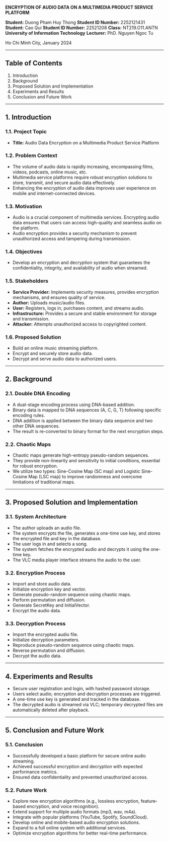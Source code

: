 **ENCRYPTION OF AUDIO DATA ON A MULTIMEDIA PRODUCT SERVICE PLATFORM**

**Student:** Duong Pham Huy Thong
**Student ID Number:** 2252121431
**Student:** Cao Qui
**Student ID Number:** 22521208
**Class:** NT219.O11.ANTN
**University of Information Technology**
**Lecturer:** PhD. Nguyen Ngoc Tu

Ho Chi Minh City, January 2024

---

## Table of Contents

1. Introduction
2. Background
3. Proposed Solution and Implementation
4. Experiments and Results
5. Conclusion and Future Work

---

## 1. Introduction

### 1.1. Project Topic

* **Title:** Audio Data Encryption on a Multimedia Product Service Platform

### 1.2. Problem Context

* The volume of audio data is rapidly increasing, encompassing films, videos, podcasts, online music, etc.
* Multimedia service platforms require robust encryption solutions to store, transmit, and secure audio data effectively.
* Enhancing the encryption of audio data improves user experience on mobile and internet-connected devices.

### 1.3. Motivation

* Audio is a crucial component of multimedia services. Encrypting audio data ensures that users can access high-quality and seamless audio on the platform.
* Audio encryption provides a security mechanism to prevent unauthorized access and tampering during transmission.

### 1.4. Objectives

* Develop an encryption and decryption system that guarantees the confidentiality, integrity, and availability of audio when streamed.

### 1.5. Stakeholders

* **Service Provider:** Implements security measures, provides encryption mechanisms, and ensures quality of service.
* **Author:** Uploads music/audio files.
* **User:** Registers, logs in, purchases content, and streams audio.
* **Infrastructure:** Provides a secure and stable environment for storage and transmission.
* **Attacker:** Attempts unauthorized access to copyrighted content.

### 1.6. Proposed Solution

* Build an online music streaming platform.
* Encrypt and securely store audio data.
* Decrypt and serve audio data to authorized users.

---

## 2. Background

### 2.1. Double DNA Encoding

* A dual-stage encoding process using DNA-based addition.
* Binary data is mapped to DNA sequences (A, C, G, T) following specific encoding rules.
* DNA addition is applied between the binary data sequence and two other DNA sequences.
* The result is re-converted to binary format for the next encryption steps.

### 2.2. Chaotic Maps

* Chaotic maps generate high-entropy pseudo-random sequences.
* They provide non-linearity and sensitivity to initial conditions, essential for robust encryption.
* We utilize two types: Sine-Cosine Map (SC map) and Logistic Sine-Cosine Map (LSC map) to improve randomness and overcome limitations of traditional maps.

---

## 3. Proposed Solution and Implementation

### 3.1. System Architecture

* The author uploads an audio file.
* The system encrypts the file, generates a one-time use key, and stores the encrypted file and key in the database.
* The user logs in and selects a song.
* The system fetches the encrypted audio and decrypts it using the one-time key.
* The VLC media player interface streams the audio to the user.

### 3.2. Encryption Process

* Import and store audio data.
* Initialize encryption key and vector.
* Generate pseudo-random sequence using chaotic maps.
* Perform permutation and diffusion.
* Generate SecretKey and InitialVector.
* Encrypt the audio data.

### 3.3. Decryption Process

* Import the encrypted audio file.
* Initialize decryption parameters.
* Reproduce pseudo-random sequence using chaotic maps.
* Reverse permutation and diffusion.
* Decrypt the audio data.

---

## 4. Experiments and Results

* Secure user registration and login, with hashed password storage.
* Users select audio; encryption and decryption processes are triggered.
* A one-time use key is generated and tracked in the database.
* The decrypted audio is streamed via VLC; temporary decrypted files are automatically deleted after playback.

---

## 5. Conclusion and Future Work

### 5.1. Conclusion

* Successfully developed a basic platform for secure online audio streaming.
* Achieved successful encryption and decryption with expected performance metrics.
* Ensured data confidentiality and prevented unauthorized access.

### 5.2. Future Work

* Explore new encryption algorithms (e.g., lossless encryption, feature-based encryption, and voice recognition).
* Extend support for multiple audio formats (mp3, wav, m4a).
* Integrate with popular platforms (YouTube, Spotify, SoundCloud).
* Develop online and mobile-based audio encryption solutions.
* Expand to a full online system with additional services.
* Optimize encryption algorithms for better real-time performance.
